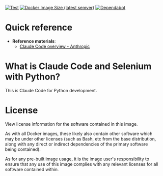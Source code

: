 <!-- markdownlint-disable first-line-h1 -->
[![Test](https://github.com/yukihiko-shinoda/dockerfile-claude-code-python-development/actions/workflows/test.yml/badge.svg)](https://github.com/yukihiko-shinoda/dockerfile-claude-code-python-development/actions/workflows/test.yml)
[![Docker Image Size (latest semver)](https://img.shields.io/docker/image-size/futureys/claude-code-python-development)](https://hub.docker.com/r/futureys/claude-code-python-development/dockerfile)
[![Dependabot](https://flat.badgen.net/github/dependabot/yukihiko-shinoda/dockerfile-claude-code-python-development?icon=dependabot)](https://github.com/yukihiko-shinoda/dockerfile-claude-code-python-development/security/dependabot)

# Quick reference

- **Reference materials**:
  - [Claude Code overview - Anthropic](https://docs.anthropic.com/en/docs/claude-code/overview)

<!-- markdownlint-disable no-trailing-punctuation -->
# What is Claude Code and Selenium with Python?
<!-- markdownlint-enable no-trailing-punctuation -->

This is Claude Code for Python development.

# License

View license information for the software contained in this image.

As with all Docker images, these likely also contain other software which may be under other licenses (such as Bash, etc from the base distribution, along with any direct or indirect dependencies of the primary software being contained).

As for any pre-built image usage, it is the image user's responsibility to ensure that any use of this image complies with any relevant licenses for all software contained within.
